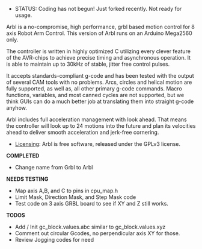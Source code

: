 * STATUS: Coding has not begun! Just forked recently. Not ready for usage.

Arbl is a no-compromise, high performance, grbl based motion control for 8 axis Robot Arm Control. This version of Arbl runs on an Arduino Mega2560 only.

The controller is written in highly optimized C utilizing every clever feature of the AVR-chips to achieve precise timing and asynchronous operation. It is able to maintain up to 30kHz of stable, jitter free control pulses.

It accepts standards-compliant g-code and has been tested with the output of several CAM tools with no problems. Arcs, circles and helical motion are fully supported, as well as, all other primary g-code commands. Macro functions, variables, and most canned cycles are not supported, but we think GUIs can do a much better job at translating them into straight g-code anyhow.

Arbl includes full acceleration management with look ahead. That means the controller will look up to 24 motions into the future and plan its velocities ahead to deliver smooth acceleration and jerk-free cornering.

* [Licensing](https://github.com/gnea/grbl/wiki/Licensing): Arbl is free software, released under the GPLv3 license.

**COMPLETED**

* Change name from Grbl to Arbl

**NEEDS TESTING**

* Map axis A,B, and C to pins in cpu_map.h
* Limit Mask, Direction Mask, and Step Mask code
* Test code on 3 axis GRBL board to see if XY and Z still works.

**TODOS**

* Add / Init gc_block.values.abc similar to gc_block.values.xyz
* Comment out circular Gcodes, no perpendicular axis XY for those.
* Review Jogging codes for need